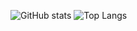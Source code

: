 ![GitHub stats](https://github-readme-stats.vercel.app/api?username=KevinDanne&show_icons=true&theme=dracula)
![Top Langs](https://github-readme-stats.vercel.app/api/top-langs/?username=KevinDanne&langs_count=8&theme=dracula&layout=compact)
